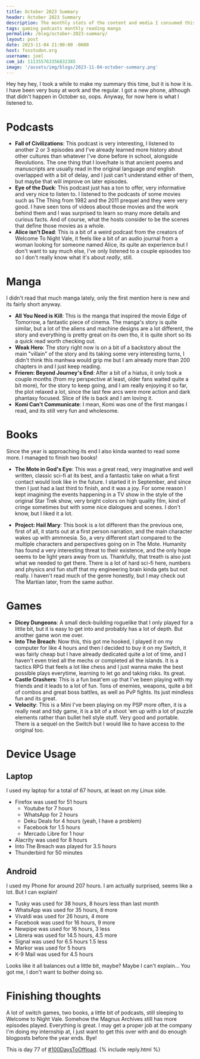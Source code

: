 ```yaml
---
title: October 2023 Summary
header: October 2023 Summary
description: The monthly stats of the content and media I consumed this month! Very quick and kinda late, I am so sorry.
tags: gaming podcasts monthly reading manga
permalink: /blog/october-2023-summary/
layout: post
date: 2023-11-04 21:00:00 -0600
host: fosstodon.org
username: joel
com_id: 111355763356832385
image: '/assets/img/blogs/2023-11-04-october-summary.png'
---
```


Hey hey hey, I took a while to make my summary this time, but it is how it is. I have been very busy at work and the regular. I got a new phone, although that didn't happen in October so, oops. Anyway, for now here is what I listened to.

# Podcasts

- **Fall of Civilizations**: This podcast is very interesting, I listened to another 2 or 3 episodes and I've already learned more history about other cultures than whatever I've done before in school, alongside Revolutions. The one thing that I love/hate is that ancient poems and manuscripts are usually read in the original language *and* english overlapped with a bit of delay, and I just can't understand either of them, but maybe that will improve on later episodes.
- **Eye of the Duck**: This podcast just has a ton to offer, very informative and very nice to listen to. I listened to the podcasts of some movies such as The Thing from 1982 and the 2011 prequel and they were very good. I have seen tons of videos about those movies and the work behind them and I was surprised to learn so many more details and curious facts. And of course, what the hosts consider to be the scenes that define those movies as a whole.
- **Alice isn't Dead**: This is a bit of a weird podcast from the creators of Welcome To Night Vale, it feels like a bit of an audio journal from a woman looking for someone named Alice, its quite an experience but I don't want to say much else, I've only listened to a couple episodes too so I don't really know what it's about *really*, still.

# Manga

I didn't read that much manga lately, only the first mention here is new and its fairly short anyway.

- **All You Need is Kill**: This is the manga that inspired the movie Edge of Tomorrow, a fantastic piece of cinema. The manga's story is quite similar, but a lot of the aliens and machine designs are a lot different, the story and everything is pretty great on its own tho, it is quite short so its a quick read worth checking out.
- **Weak Hero**: The story right now is on a bit of a backstory about the main "villain" of the story and its taking some very interesting turns, I didn't think this manhwa would grip me but I am already more than 200 chapters in and I just keep reading.
- **Frieren: Beyond Journey's End**: After a bit of a hiatus, it only took a couple months (from my perspective at least, older fans waited quite a bit more), for the story to keep going, and I am really enjoying it so far, the plot relaxed a lot, since the last few arcs were more action and dark phantasy focused. Slice of life is back and I am loving it.
- **Komi Can't Communicate**: I mean, Komi was one of the first mangas I read, and its still very fun and wholesome.

# Books

Since the year is approaching its end I also kinda wanted to read some more. I managed to finish two books!

- **The Mote in God's Eye**: This was a great read, very imaginative and well written, classic sci-fi at its best, and a fantastic take on what a first contact would look like in the future. I started it in September, and since then I just had a last third to finish, and it was a joy. For some reason I kept imagining the events happening in a TV show in the style of the original Star Trek show, very bright colors on high quality film, kind of cringe sometimes but with some nice dialogues and scenes. I don't know, but I liked it a lot.

- **Project: Hail Mary**: This book is a lot different than the previous one, first of all, it starts out at a first person narration, and the main character wakes up with ammnesia. So, a very different start compared to the multiple characters and perspectives going on in The Mote. Humanity has found a very interesting threat to their existence, and the only hope seems to be light years away from us. Thankfully, that treath is also just what we needed to get there. There is a lot of hard sci-fi here, numbers and physics and fun stuff that my engineering brain kinda gets but not really. I haven't read much of the genre honestly, but I may check out The Martian later, from the same author.

# Games

- **Dicey Dungeons**: A small deck-building roguelike that I only played for a little bit, but it is easy to get into and probably has a lot of depth. But another game won me over.
- **Into The Breach**: Now this, this got me hooked, I played it on my computer for like 4 hours and then I decided to buy it on my Switch, it was fairly cheap but I have already dedicated quite a lot of time, and I haven't even tried all the mechs or completed all the islands. It is a tactics RPG that feels a lot like chess and I just wanna make the best possible plays everytime, learning to let go and taking risks. Its great.
- **Castle Crashers**: This is a fun beat'em up that I've been playing with my friends and it leads to a lot of fun. Tons of enemies, weapons, quite a bit of combos and great boss battles, as well as PvP fights. Its just mindless fun and its great.
- **Velocity**: This is a Mini I've been playing on my PSP more often, it is a really neat and tidy game, it is a bit of a shoot 'em up with a lot of puzzle elements rather than bullet hell style stuff. Very good and portable. There is a sequel on the Switch but I would like to have access to the original too.

# Device Usage

## Laptop

I used my laptop for a total of 67 hours, at least on my Linux side.
- Firefox was used for 51 hours
    - Youtube for 7 hours
    - WhatsApp for 2 hours
    - Deku Deals for 4 hours (yeah, I have a problem)
    - Facebook for 1.5 hours
    - Mercado Libre for 1 hour
- Alacrity was used for 8 hours
- Into The Breach was played for 3.5 hours
- Thunderbird for 50 minutes

## Android

I used my Phone for around 207 hours. I am actually surprised, seems like a lot. But I can explain!

- Tusky was used for 38 hours, 8 hours less than last month
- WhatsApp was used for 35 hours, 8 more
- Vivaldi was used for 26 hours, 4 more
- Facebook was used for 16 hours, 9 more
- Newpipe was used for 16 hours, 3 less
- Librera was used for 14.5 hours, 4.5 more
- Signal was used for 6.5 hours 1.5 less
- Markor was used for 5 hours
- K-9 Mail was used for 4.5 hours

Looks like it all balances out a little bit, maybe? Maybe I can't explain... You got me, I don't want to bother doing so.

# Finishing thoughts

A lot of switch games, two books, a little bit of podcasts, still sleeping to Welcome to Night Vale. Somehow the Magnus Archives still has more episodes played. Everything is great. I may get a proper job at the company I'm doing my internship at, I just want to get this over with and do enough blogposts before the year ends. Bye!

This is day 77 of [#100DaysToOffload](https://100daystooffload.com).
{% include reply.html %}

